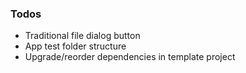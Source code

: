### Todos

- Traditional file dialog button
- App test folder structure
- Upgrade/reorder dependencies in template project